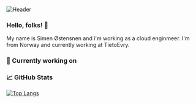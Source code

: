 
![Header](https://user-images.githubusercontent.com/8777407/168972874-3bd9a545-8bd9-44bd-be2e-a0b4b271388e.PNG)

### Hello, folks! 👋

My name is Simen Østensnen and i'm working as a cloud enginmeer. I'm from Norway and currently working at TietoEvry.

### 🔭 Currently working on



### 📈 GitHub Stats

[![Top Langs](https://github-readme-stats.vercel.app/api/top-langs/?username=anuraghazra&layout=compact)](https://github.com/anuraghazra/github-readme-stats)

<!--
**SimenWO/SimenWo** is a ✨ _special_ ✨ repository because its `README.md` (this file) appears on your GitHub profile.

Here are some ideas to get you started:

- 🔭 I’m currently working on ...
- 🌱 I’m currently learning ...
- 👯 I’m looking to collaborate on ...
- 🤔 I’m looking for help with ...
- 💬 Ask me about ...
- 📫 How to reach me: ...
- 😄 Pronouns: ...
- ⚡ Fun fact: ...
-->
